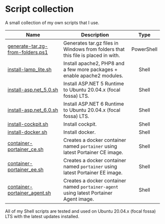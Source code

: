 # Script collection #
A small collection of my own scripts that I use.

| Name                  | Description | Type |
| --------------------- | ----------- |:----:|
|  [generate-tar.zg-from-folders.ps1](PowerShell/generate-tar.zg-from-folders.ps1) | Generates tar.gz files in Windows from folders that this file is placed in with. | PowerShell |
|  [install-lamp_lite.sh](PowerShell/generate-tar.zg-from-folders.ps1) | Install apache2, PHP8 and a few more packages + enable apache2 modules. | Shell |
|  [install-asp.net_5.0.sh](Shell/install-asp.net_5.0.sh) | Install ASP.NET 5 Runtime to Ubuntu 20.04.x (focal fossa) LTS. | Shell |
|  [install-asp.net_6.0.sh](Shell/install-asp.net_6.0.sh) | Install ASP.NET 6 Runtime to Ubuntu 20.04.x (focal fossa) LTS. | Shell |
|  [install-cockpit.sh](Shell/install-cockpit.sh) | Install cockpit. | Shell |
|  [install-docker.sh](PowerShell/generate-tar.zg-from-folders.ps1) | Install docker. | Shell |
|  [container-portainer_ce.sh](Shell/container-portainer_ce.sh) | Creates a docker container named `portainer` using latest Portainer CE image. | Shell |
|  [container-portainer_ee.sh](Shell/container-portainer_ee.sh) | Creates a docker container named `portainer` using latest Portainer EE image. | Shell |
|  [container-portainer_agent.sh](Shell/container-portainer_agent.sh) | Creates a docker container named `portainer-agent` using latest Portainer Agent image. | Shell |

All of my Shell scripts are tested and used on Ubuntu 20.04.x (focal fossa) LTS with the latest updates installed.